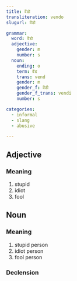```yaml
---
title: वेंडो
transliteration: vendo
slugurl: वेंडो

grammar:
  word: वेंडो
  adjective:
    gender: m
    number: s
  noun:
    ending: o
    term: वेंड
    trans: vend
    gender: m
    gender_f: वेंडी
    gender_f_trans: vendi
    number: s

categories:
  - informal
  - slang
  - abusive

---
```


## Adjective
### Meaning
1. stupid
2. idiot
3. fool

## Noun
### Meaning
1. stupid person
2. idiot person
3. fool person

### Declension
<noun-decl :grammar="grammar"></noun-decl>